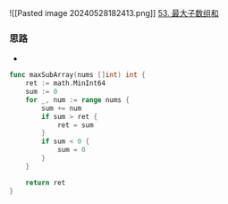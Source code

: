 ![[Pasted image 20240528182413.png]]
[53. 最大子数组和](https://leetcode.cn/problems/maximum-subarray/)

### 思路
- 

```go
func maxSubArray(nums []int) int {
	ret := math.MinInt64
	sum := 0
	for _, num := range nums {
		sum += num
		if sum > ret {
			ret = sum
		}
		if sum < 0 {
			sum = 0
		}
	}

	return ret
}
```